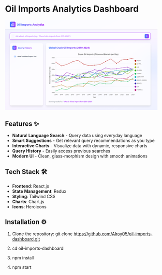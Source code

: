 # Oil Imports Analytics Dashboard

![Dashboard Screenshot](./assets/ss.png)

## Features ✨

- **Natural Language Search** - Query data using everyday language
- **Smart Suggestions** - Get relevant query recommendations as you type
- **Interactive Charts** - Visualize data with dynamic, responsive charts
- **Query History** - Easily access previous searches
- **Modern UI** - Clean, glass-morphism design with smooth animations

## Tech Stack 🛠️

- **Frontend**: React.js
- **State Management**: Redux
- **Styling**: Tailwind CSS
- **Charts**: Chart.js
- **Icons**: Heroicons

## Installation ⚙️

1. Clone the repository: git clone https://github.com/Alroy05/oil-imports-dashboard.git

2. cd oil-imports-dashboard

3. npm install

4. npm start
  